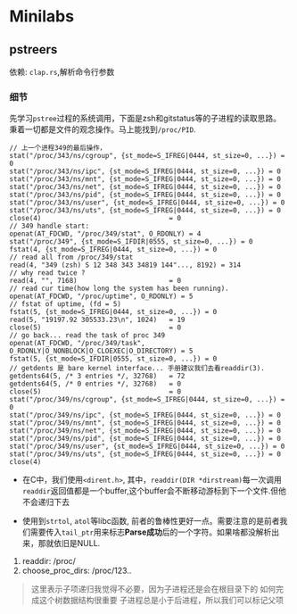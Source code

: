 # Minilabs

## pstreers

依赖:
`clap.rs`,解析命令行参数

### 细节

先学习`pstree`过程的系统调用，下面是zsh和gitstatus等的子进程的读取思路。
秉着一切都是文件的观念操作。马上能找到`/proc/PID`.

```shell
// 上一个进程349的最后操作，
stat("/proc/343/ns/cgroup", {st_mode=S_IFREG|0444, st_size=0, ...}) = 0
stat("/proc/343/ns/ipc", {st_mode=S_IFREG|0444, st_size=0, ...}) = 0
stat("/proc/343/ns/mnt", {st_mode=S_IFREG|0444, st_size=0, ...}) = 0
stat("/proc/343/ns/net", {st_mode=S_IFREG|0444, st_size=0, ...}) = 0
stat("/proc/343/ns/pid", {st_mode=S_IFREG|0444, st_size=0, ...}) = 0
stat("/proc/343/ns/user", {st_mode=S_IFREG|0444, st_size=0, ...}) = 0
stat("/proc/343/ns/uts", {st_mode=S_IFREG|0444, st_size=0, ...}) = 0
close(4)                                = 0
// 349 handle start:
openat(AT_FDCWD, "/proc/349/stat", O_RDONLY) = 4
stat("/proc/349", {st_mode=S_IFDIR|0555, st_size=0, ...}) = 0
fstat(4, {st_mode=S_IFREG|0444, st_size=0, ...}) = 0
// read all from /proc/349/stat
read(4, "349 (zsh) S 12 348 343 34819 144"..., 8192) = 314
// why read twice ?
read(4, "", 7168)                       = 0
// read cur time(how long the system has been running).
openat(AT_FDCWD, "/proc/uptime", O_RDONLY) = 5
// fstat of uptime, (fd = 5)
fstat(5, {st_mode=S_IFREG|0444, st_size=0, ...}) = 0
read(5, "19197.92 305533.23\n", 1024)   = 19
close(5)                                = 0
// go back... read the task of proc 349
openat(AT_FDCWD, "/proc/349/task", O_RDONLY|O_NONBLOCK|O_CLOEXEC|O_DIRECTORY) = 5
fstat(5, {st_mode=S_IFDIR|0555, st_size=0, ...}) = 0
// getdents 是 bare kernel interface... 手册建议我们去看readdir(3).
getdents64(5, /* 3 entries */, 32768)   = 72
getdents64(5, /* 0 entries */, 32768)   = 0
close(5)                                = 0
stat("/proc/349/ns/cgroup", {st_mode=S_IFREG|0444, st_size=0, ...}) = 0
stat("/proc/349/ns/ipc", {st_mode=S_IFREG|0444, st_size=0, ...}) = 0
stat("/proc/349/ns/mnt", {st_mode=S_IFREG|0444, st_size=0, ...}) = 0
stat("/proc/349/ns/net", {st_mode=S_IFREG|0444, st_size=0, ...}) = 0
stat("/proc/349/ns/pid", {st_mode=S_IFREG|0444, st_size=0, ...}) = 0
stat("/proc/349/ns/user", {st_mode=S_IFREG|0444, st_size=0, ...}) = 0
stat("/proc/349/ns/uts", {st_mode=S_IFREG|0444, st_size=0, ...}) = 0
close(4)    
```

* 在C中，我们使用`<dirent.h>`, 其中，`readdir(DIR *dirstream)`每一次调用`readdir`返回值都是一个buffer,这个buffer会不断移动游标到下一个文件.但他不会递归下去

* 使用到`strtol`, `atol`等libc函数, 前者的鲁棒性更好一点。需要注意的是前者我们需要传入`tail_ptr`用来标志**Parse成功**后的一个字符。如果啥都没解析出来，那就依旧是NULL.

1. readdir: /proc/
2. choose_proc_dirs: /proc/123..
> 这里表示子项递归我觉得不必要，因为子进程还是会在根目录下的 
> 如何完成这个树数据结构很重要
> 子进程总是小于后进程，所以我们可以标记父项
> 